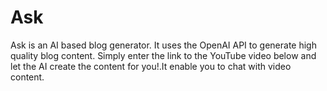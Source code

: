 # Ask
Ask is an AI based blog generator. It uses the OpenAI API to generate high quality blog content. Simply enter the link to the YouTube video below and let the AI create the content for you!.It enable you to chat with video content.
